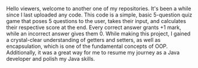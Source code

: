 Hello viewers, welcome to another one of my repositories. It's been a while since I last uploaded any code.
This code is a simple, basic 5-question quiz game that poses 5 questions to the user, takes their input, and calculates their respective score at the end. Every correct answer grants +1 mark, while an incorrect answer gives them 0.
While making this project, I gained a crystal-clear understanding of getters and setters, as well as encapsulation, which is one of the fundamental concepts of OOP.
Additionally, it was a great way for me to resume my journey as a Java developer and polish my Java skills.
